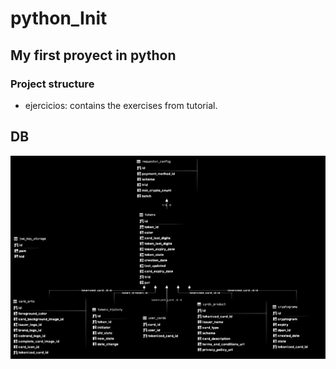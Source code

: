 # python_Init

## My first proyect in python

### Project structure 
* ejercicios: contains the exercises from tutorial.

## DB
![Alt Figure 3](./doc/color_db_model.svg)

